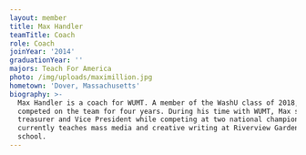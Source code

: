 ```yaml
---
layout: member
title: Max Handler
teamTitle: Coach
role: Coach
joinYear: '2014'
graduationYear: ''
majors: Teach For America
photo: /img/uploads/maximillion.jpg
hometown: 'Dover, Massachusetts'
biography: >-
  Max Handler is a coach for WUMT. A member of the WashU class of 2018, He
  competed on the team for four years. During his time with WUMT, Max served as
  treasurer and Vice President while competing at two national championships. He
  currently teaches mass media and creative writing at Riverview Gardens high
  school.
---
```


